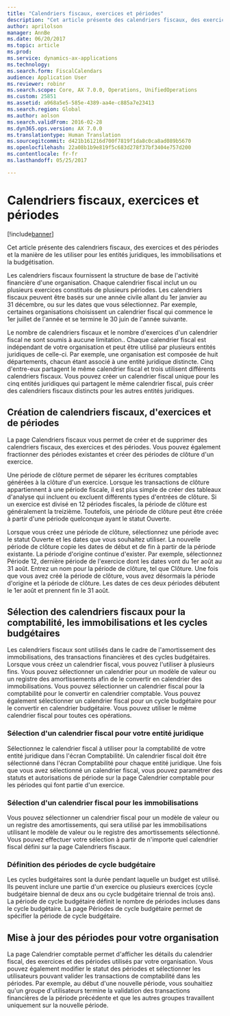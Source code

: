 ```yaml
---
title: "Calendriers fiscaux, exercices et périodes"
description: "Cet article présente des calendriers fiscaux, des exercices et des périodes et la manière de les utiliser pour les entités juridiques, les immobilisations et la budgétisation."
author: aprilolson
manager: AnnBe
ms.date: 06/20/2017
ms.topic: article
ms.prod: 
ms.service: dynamics-ax-applications
ms.technology: 
ms.search.form: FiscalCalendars
audience: Application User
ms.reviewer: robinr
ms.search.scope: Core, AX 7.0.0, Operations, UnifiedOperations
ms.custom: 25851
ms.assetid: a968a5e5-585e-4389-aa4e-c885a7e23413
ms.search.region: Global
ms.author: aolson
ms.search.validFrom: 2016-02-28
ms.dyn365.ops.version: AX 7.0.0
ms.translationtype: Human Translation
ms.sourcegitcommit: d421b161216d700f7819f1da8c0ca8ad089b5670
ms.openlocfilehash: 22a08b1b9e819f5c683d278f37bf3404e757d200
ms.contentlocale: fr-fr
ms.lasthandoff: 05/25/2017

---
```


# <a name="fiscal-calendars-fiscal-years-and-periods"></a>Calendriers fiscaux, exercices et périodes

[!include[banner](../includes/banner.md)]


Cet article présente des calendriers fiscaux, des exercices et des périodes et la manière de les utiliser pour les entités juridiques, les immobilisations et la budgétisation.

Les calendriers fiscaux fournissent la structure de base de l'activité financière d'une organisation. Chaque calendrier fiscal inclut un ou plusieurs exercices constitués de plusieurs périodes. Les calendriers fiscaux peuvent être basés sur une année civile allant du 1er janvier au 31 décembre, ou sur les dates que vous sélectionnez. Par exemple, certaines organisations choisissent un calendrier fiscal qui commence le 1er juillet de l'année et se termine le 30 juin de l'année suivante. 

Le nombre de calendriers fiscaux et le nombre d'exercices d'un calendrier fiscal ne sont soumis à aucune limitation.. Chaque calendrier fiscal est indépendant de votre organisation et peut être utilisé par plusieurs entités juridiques de celle-ci. Par exemple, une organisation est composée de huit départements, chacun étant associé à une entité juridique distincte. Cinq d'entre-eux partagent le même calendrier fiscal et trois utilisent différents calendriers fiscaux. Vous pouvez créer un calendrier fiscal unique pour les cinq entités juridiques qui partagent le même calendrier fiscal, puis créer des calendriers fiscaux distincts pour les autres entités juridiques.

## <a name="create-fiscal-calendars-fiscal-years-and-periods"></a>Création de calendriers fiscaux, d'exercices et de périodes
La page Calendriers fiscaux vous permet de créer et de supprimer des calendriers fiscaux, des exercices et des périodes. Vous pouvez également fractionner des périodes existantes et créer des périodes de clôture d'un exercice. 

Une période de clôture permet de séparer les écritures comptables générées à la clôture d'un exercice. Lorsque les transactions de clôture appartiennent à une période fiscale, il est plus simple de créer des tableaux d'analyse qui incluent ou excluent différents types d'entrées de clôture. Si un exercice est divisé en 12 périodes fiscales, la période de clôture est généralement la treizième. Toutefois, une période de clôture peut être créée à partir d'une période quelconque ayant le statut Ouverte. 

Lorsque vous créez une période de clôture, sélectionnez une période avec le statut Ouverte et les dates que vous souhaitez utiliser. La nouvelle période de clôture copie les dates de début et de fin à partir de la période existante. La période d'origine continue d'exister. Par exemple, sélectionnez Période 12, dernière période de l'exercice dont les dates vont du 1er août au 31 août. Entrez un nom pour la période de clôture, tel que Clôture. Une fois que vous avez créé la période de clôture, vous avez désormais la période d'origine et la période de clôture. Les dates de ces deux périodes débutent le 1er août et prennent fin le 31 août.

## <a name="select-fiscal-calendars-for-ledgers-fixed-assets-and-budget-cycles"></a>Sélection des calendriers fiscaux pour la comptabilité, les immobilisations et les cycles budgétaires
Les calendriers fiscaux sont utilisés dans le cadre de l'amortissement des immobilisations, des transactions financières et des cycles budgétaires. Lorsque vous créez un calendrier fiscal, vous pouvez l'utiliser à plusieurs fins. Vous pouvez sélectionner un calendrier pour un modèle de valeur ou un registre des amortissements afin de le convertir en calendrier des immobilisations. Vous pouvez sélectionner un calendrier fiscal pour la comptabilité pour le convertir en calendrier comptable. Vous pouvez également sélectionner un calendrier fiscal pour un cycle budgétaire pour le convertir en calendrier budgétaire. Vous pouvez utiliser le même calendrier fiscal pour toutes ces opérations.

### <a name="select-a-fiscal-calendar-for-your-legal-entity"></a>Sélection d'un calendrier fiscal pour votre entité juridique

Sélectionnez le calendrier fiscal à utiliser pour la comptabilité de votre entité juridique dans l'écran Comptabilité. Un calendrier fiscal doit être sélectionné dans l'écran Comptabilité pour chaque entité juridique. Une fois que vous avez sélectionné un calendrier fiscal, vous pouvez paramétrer des statuts et autorisations de période sur la page Calendrier comptable pour les périodes qui font partie d'un exercice.

### <a name="select-a-fiscal-calendar-for-fixed-assets"></a>Sélection d'un calendrier fiscal pour les immobilisations

Vous pouvez sélectionner un calendrier fiscal pour un modèle de valeur ou un registre des amortissements, qui sera utilisé par les immobilisations utilisant le modèle de valeur ou le registre des amortissements sélectionné. Vous pouvez effectuer votre sélection à partir de n'importe quel calendrier fiscal défini sur la page Calendriers fiscaux.

### <a name="define-budget-cycle-time-spans"></a>Définition des périodes de cycle budgétaire

Les cycles budgétaires sont la durée pendant laquelle un budget est utilisé. Ils peuvent inclure une partie d'un exercice ou plusieurs exercices (cycle budgétaire biennal de deux ans ou cycle budgétaire triennal de trois ans). La période de cycle budgétaire définit le nombre de périodes incluses dans le cycle budgétaire. La page Périodes de cycle budgétaire permet de spécifier la période de cycle budgétaire.

## <a name="maintain-periods-for-your-organization"></a>Mise à jour des périodes pour votre organisation
La page Calendrier comptable permet d'afficher les détails du calendrier fiscal, des exercices et des périodes utilisés par votre organisation. Vous pouvez également modifier le statut des périodes et sélectionner les utilisateurs pouvant valider les transactions de comptabilité dans les périodes. Par exemple, au début d'une nouvelle période, vous souhaitiez qu'un groupe d'utilisateurs termine la validation des transactions financières de la période précédente et que les autres groupes travaillent uniquement sur la nouvelle période.






